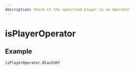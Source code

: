 ```yaml
---
description: Check if the specified player is an Operator
---
```


# isPlayerOperator

## Example

```text
isPlayerOperator.BlackSKY
```

